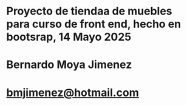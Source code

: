 # Proyecto de tiendaa de muebles para curso de front end, hecho en bootsrap, 14 Mayo 2025 
# Bernardo Moya Jimenez
# bmjimenez@hotmail.com
